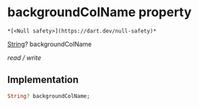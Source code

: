


# backgroundColName property




    *[<Null safety>](https://dart.dev/null-safety)*


[String](https://api.flutter.dev/flutter/dart-core/String-class.html)? backgroundColName
  
_read / write_






## Implementation

```dart
String? backgroundColName;


```








